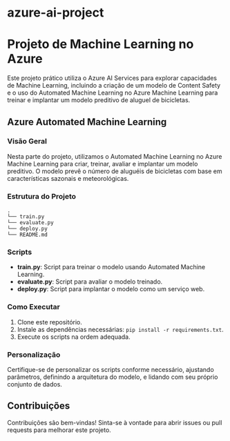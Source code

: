 # azure-ai-project

# Projeto de Machine Learning no Azure

Este projeto prático utiliza o Azure AI Services para explorar capacidades de Machine Learning, incluindo a criação de um modelo de Content Safety e o uso do Automated Machine Learning no Azure Machine Learning para treinar e implantar um modelo preditivo de aluguel de bicicletas.

## Azure Automated Machine Learning

### Visão Geral

Nesta parte do projeto, utilizamos o Automated Machine Learning no Azure Machine Learning para criar, treinar, avaliar e implantar um modelo preditivo. O modelo prevê o número de aluguéis de bicicletas com base em características sazonais e meteorológicas.

### Estrutura do Projeto

```
.
└── train.py
└── evaluate.py
└── deploy.py
└── README.md
```

### Scripts

- **train.py**: Script para treinar o modelo usando Automated Machine Learning.
- **evaluate.py**: Script para avaliar o modelo treinado.
- **deploy.py**: Script para implantar o modelo como um serviço web.

### Como Executar

1. Clone este repositório.
2. Instale as dependências necessárias: `pip install -r requirements.txt`.
3. Execute os scripts na ordem adequada.

### Personalização

Certifique-se de personalizar os scripts conforme necessário, ajustando parâmetros, definindo a arquitetura do modelo, e lidando com seu próprio conjunto de dados.

## Contribuições

Contribuições são bem-vindas! Sinta-se à vontade para abrir issues ou pull requests para melhorar este projeto.
